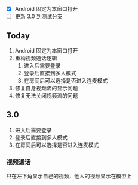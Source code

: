- [x] Android 固定为本窗口打开
- [ ] 更新 3.0 到测试分支

## Today

1. Android 固定为本窗口打开
2. 重构视频通话逻辑
	1. 进入后需要登录
	2. 登录后直接到多人模式
	3. 在房间后可以选择是否进入连麦模式
3. 修复自身视频流的显示问题
4. 修复无法关闭视频流的问题
## 3.0

1. 进入后需要登录
2. 登录后直接到多人模式
3. 在房间后可以选择是否进入连麦模式

### 视频通话

只在左下角显示自己的视频，他人的视频显示在模型上